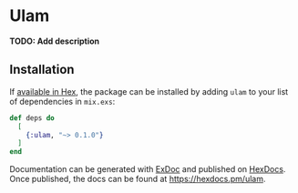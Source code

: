 # Ulam

**TODO: Add description**

## Installation

If [available in Hex](https://hex.pm/docs/publish), the package can be installed
by adding `ulam` to your list of dependencies in `mix.exs`:

```elixir
def deps do
  [
    {:ulam, "~> 0.1.0"}
  ]
end
```

Documentation can be generated with [ExDoc](https://github.com/elixir-lang/ex_doc)
and published on [HexDocs](https://hexdocs.pm). Once published, the docs can
be found at <https://hexdocs.pm/ulam>.


